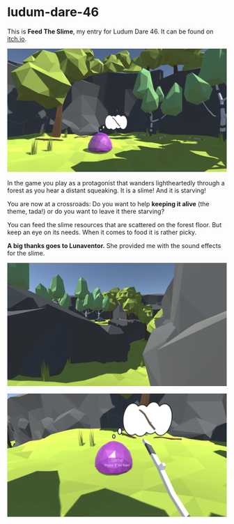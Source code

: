 # ludum-dare-46

This is **Feed The Slime**, my entry for Ludum Dare 46. It can be found on [itch.io](https://pythooonuser.itch.io/feed-the-slime).

![Screenshot 01](https://raw.githubusercontent.com/PythooonUser/ludum-dare-46/master/.media/Screenshot01.png)

In the game you play as a protagonist that wanders lightheartedly through a forest as you hear a distant squeaking. It is a slime! And it is starving!

You are now at a crossroads: Do you want to help **keeping it alive** (the theme, tada!) or do you want to leave it there starving?

You can feed the slime resources that are scattered on the forest floor. But keep an eye on its needs. When it comes to food it is rather picky.

**A big thanks goes to Lunaventor.** She provided me with the sound effects for the slime.

![Screenshot 02](https://raw.githubusercontent.com/PythooonUser/ludum-dare-46/master/.media/Screenshot02.png)

![Screenshot 03](https://raw.githubusercontent.com/PythooonUser/ludum-dare-46/master/.media/Screenshot03.png)
